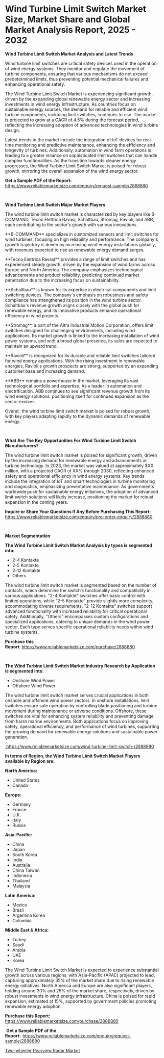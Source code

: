 <p><h1>Wind Turbine Limit Switch Market Size, Market Share and Global Market Analysis Report, 2025 - 2032</h1></p><p><strong>Wind Turbine Limit Switch Market Analysis and Latest Trends</strong></p>
<p><p>Wind turbine limit switches are critical safety devices used in the operation of wind energy systems. They monitor and regulate the movement of turbine components, ensuring that various mechanisms do not exceed predetermined limits, thus preventing potential mechanical failures and enhancing operational safety.</p><p>The Wind Turbine Limit Switch Market is experiencing significant growth, driven by the expanding global renewable energy sector and increasing investments in wind energy infrastructure. As countries focus on sustainable energy sources, the demand for reliable and efficient wind turbine components, including limit switches, continues to rise. The market is projected to grow at a CAGR of 4.5% during the forecast period, reflecting the increasing adoption of advanced technologies in wind turbine design.</p><p>Latest trends in the market include the integration of IoT devices for real-time monitoring and predictive maintenance, enhancing the efficiency and longevity of turbines. Additionally, automation in wind farm operations is leading to a greater reliance on sophisticated limit switches that can handle complex functionalities. As the transition towards cleaner energy progresses, the Wind Turbine Limit Switch Market is poised for robust growth, mirroring the overall expansion of the wind energy sector.</p></p>
<p><strong>Get a Sample PDF of the Report:&nbsp;</strong> <a href="https://www.reliablemarketsize.com/enquiry/request-sample/2888880?utm_campaign=2445&utm_medium=2&utm_source=Github&utm_content=ia&utm_term=14032025&utm_id=wind-turbine-limit-switch">https://www.reliablemarketsize.com/enquiry/request-sample/2888880</a></p>
<p>&nbsp;</p>
<p><strong>Wind Turbine Limit Switch Major Market Players</strong></p>
<p><p>The wind turbine limit switch market is characterized by key players like B-COMMAND, Tecno Elettrica Ravasi, Schaltbau, Stromag, Ravioli, and ABB, each contributing to the sector's growth with various innovations.</p><p>**B-COMMAND** specializes in customized sensors and limit switches for wind turbines, focusing on high reliability and performance. The company's growth trajectory is driven by increasing wind energy installations globally, with revenues expected to rise as renewable energy demand surges.</p><p>**Tecno Elettrica Ravasi** provides a range of limit switches and has experienced steady growth, driven by the expansion of wind farms across Europe and North America. The company emphasizes technological advancements and product reliability, predicting continued market penetration due to the increasing focus on sustainability.</p><p>**Schaltbau** is known for its expertise in electrical components and limit switching devices. The company's emphasis on robustness and safety compliance has strengthened its position in the wind turbine sector. Schaltbau's revenue growth aligns closely with the global push for renewable energy, and its innovative products enhance operational efficiency in wind projects.</p><p>**Stromag**, a part of the Altra Industrial Motion Corporation, offers limit switches designed for challenging environments, including wind applications. Its market growth is linked to the increasing installation of wind power systems, and with a broad global presence, its sales are expected to maintain an upward trend.</p><p>**Ravioli** is recognized for its durable and reliable limit switches tailored for wind energy applications. With the rising investment in renewable energies, Ravioli's growth prospects are strong, supported by an expanding customer base and increasing demand.</p><p>**ABB** remains a powerhouse in the market, leveraging its vast technological portfolio and expertise. As a leader in automation and electrification, ABB continues to see significant revenue growth from its wind energy solutions, positioning itself for continued expansion as the sector evolves.</p><p>Overall, the wind turbine limit switch market is poised for robust growth, with key players adapting rapidly to the dynamic demands of renewable energy.</p></p>
<p>&nbsp;</p>
<p><strong>What Are The Key Opportunities For Wind Turbine Limit Switch Manufacturers?</strong></p>
<p><p>The wind turbine limit switch market is poised for significant growth, driven by the increasing demand for renewable energy and advancements in turbine technology. In 2023, the market was valued at approximately $XX million, with a projected CAGR of XX% through 2030, reflecting enhanced safety and operational efficiency in wind energy systems. Key trends include the integration of IoT and smart technologies in turbine monitoring and diagnostics, emphasizing preventative maintenance. As governments worldwide push for sustainable energy initiatives, the adoption of advanced limit switch solutions will likely increase, positioning the market for robust expansion in the coming years.</p></p>
<p><strong>Inquire or Share Your Questions If Any Before Purchasing This Report:</strong> <a href="https://www.reliablemarketsize.com/enquiry/pre-order-enquiry/2888880?utm_campaign=2445&utm_medium=2&utm_source=Github&utm_content=ia&utm_term=14032025&utm_id=wind-turbine-limit-switch">https://www.reliablemarketsize.com/enquiry/pre-order-enquiry/2888880</a></p>
<p>&nbsp;</p>
<p><strong>Market Segmentation</strong></p>
<p><strong>The Wind Turbine Limit Switch Market Analysis by types is segmented into:</strong></p>
<p><ul><li>2-4 Kontakte</li><li>2-5 Kontakte</li><li>2-12 Kontakte</li><li>Others</li></ul></p>
<p><p>The wind turbine limit switch market is segmented based on the number of contacts, which determine the switch’s functionality and compatibility in various applications. "2-4 Kontakte" switches offer basic control with limited operations, while "2-5 Kontakte" provide slightly more complexity, accommodating diverse requirements. "2-12 Kontakte" switches support advanced functionality with increased reliability for critical operational safety. Additionally, "Others" encompasses custom configurations and specialized applications, catering to unique demands in the wind power sector. Each type serves specific operational reliability needs within wind turbine systems.</p></p>
<p><strong>Purchase this Report:&nbsp;</strong><a href="https://www.reliablemarketsize.com/purchase/2888880?utm_campaign=2445&utm_medium=2&utm_source=Github&utm_content=ia&utm_term=14032025&utm_id=wind-turbine-limit-switch">https://www.reliablemarketsize.com/purchase/2888880</a></p>
<p>&nbsp;</p>
<p><strong>The Wind Turbine Limit Switch Market Industry Research by Application is segmented into:</strong></p>
<p><ul><li>Onshore Wind Power</li><li>Offshore Wind Power</li></ul></p>
<p><p>The wind turbine limit switch market serves crucial applications in both onshore and offshore wind power sectors. In onshore installations, limit switches ensure safe operation by controlling blade positioning and turbine movement during maintenance or adverse conditions. Offshore, these switches are vital for enhancing system reliability and preventing damage from harsh marine environments. Both applications focus on improving safety, operational efficiency, and performance of wind turbines, supporting the growing demand for renewable energy solutions and sustainable power generation.</p></p>
<p><a href="https://www.reliablemarketsize.com/wind-turbine-limit-switch-r2888880?utm_campaign=2445&utm_medium=2&utm_source=Github&utm_content=ia&utm_term=14032025&utm_id=wind-turbine-limit-switch">&nbsp;https://www.reliablemarketsize.com/wind-turbine-limit-switch-r2888880</a></p>
<p><strong>In terms of Region, the Wind Turbine Limit Switch Market Players available by Region are:</strong></p>
<p>
    <p> <strong> North America: </strong>
        <ul>
            <li>United States</li>
            <li>Canada</li>
        </ul>
        </p> 
    <p> <strong> Europe: </strong>
        <ul>
            <li>Germany</li>
            <li>France</li>
            <li>U.K.</li>
            <li>Italy</li>
            <li>Russia</li>
        </ul>
        </p> 
    <p> <strong> Asia-Pacific: </strong>
        <ul>
            <li>China</li>
            <li>Japan</li>
            <li>South Korea</li>
            <li>India</li>
            <li>Australia</li>
            <li>China Taiwan</li>
            <li>Indonesia</li>
            <li>Thailand</li>
            <li>Malaysia</li>
        </ul>
        </p> 
    <p> <strong> Latin America: </strong>
        <ul>
            <li>Mexico</li>
            <li>Brazil</li>
            <li>Argentina Korea</li>
            <li>Colombia</li>
        </ul>
        </p> 
    <p> <strong> Middle East & Africa: </strong>
        <ul>
            <li>Turkey</li>
            <li>Saudi</li>
            <li>Arabia</li>
            <li>UAE</li>
            <li>Korea</li>
        </ul>
    </p>
    </p>
<p><p>The Wind Turbine Limit Switch Market is expected to experience substantial growth across various regions, with Asia-Pacific (APAC) projected to lead, capturing approximately 35% of the market share due to rising renewable energy initiatives. North America and Europe are also significant players, holding around 30% and 25% of the market share, respectively, driven by robust investments in wind energy infrastructure. China is poised for rapid expansion, estimated at 15%, supported by government policies promoting renewable energy adoption.</p></p>
<p><strong>Purchase this Report: </strong><a href="https://www.reliablemarketsize.com/purchase/2888880?utm_campaign=2445&utm_medium=2&utm_source=Github&utm_content=ia&utm_term=14032025&utm_id=wind-turbine-limit-switch">https://www.reliablemarketsize.com/purchase/2888880</a></p>
<p>&nbsp;<strong>Get a Sample PDF of the Report:&nbsp;&nbsp;</strong><a href="https://www.reliablemarketsize.com/enquiry/request-sample/2888880?utm_campaign=2445&utm_medium=2&utm_source=Github&utm_content=ia&utm_term=14032025&utm_id=wind-turbine-limit-switch">https://www.reliablemarketsize.com/enquiry/request-sample/2888880</a></p>
<p><strong></strong></p>
<p><p><a href="https://github.com/leopardmicheal7019/Market-Research-Report-List-1/blob/main/two-wheeler-rearview-radar-market.md?utm_campaign=2445&utm_medium=2&utm_source=Github&utm_content=ia&utm_term=14032025&utm_id=wind-turbine-limit-switch">Two-wheeler Rearview Radar Market</a></p></p>